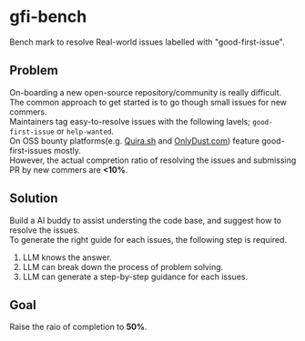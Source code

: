# gfi-bench
Bench mark to resolve Real-world issues labelled with "good-first-issue". 

## Problem
On-boarding a new open-source repository/community is really difficult.  
The common approach to get started is to go though small issues for new commers.  
Maintainers tag easy-to-resolve issues with the following lavels; `good-first-issue` or `help-wanted`.  
On OSS bounty platforms(e.g. [Quira.sh](https://quira.sh) and [OnlyDust.com](https://onlydust.com)) feature good-first-issues mostly.  
However, the actual compretion ratio of resolving the issues and submissing PR by new commers are **<10%**.  

## Solution
Build a AI buddy to assist understing the code base, and suggest how to resolve the issues.  
To generate the right guide for each issues, the following step is required.  
1. LLM knows the answer.
2. LLM can break down the process of problem solving.
3. LLM can generate a step-by-step guidance for each issues.

## Goal
Raise the raio of completion to **50%**.

